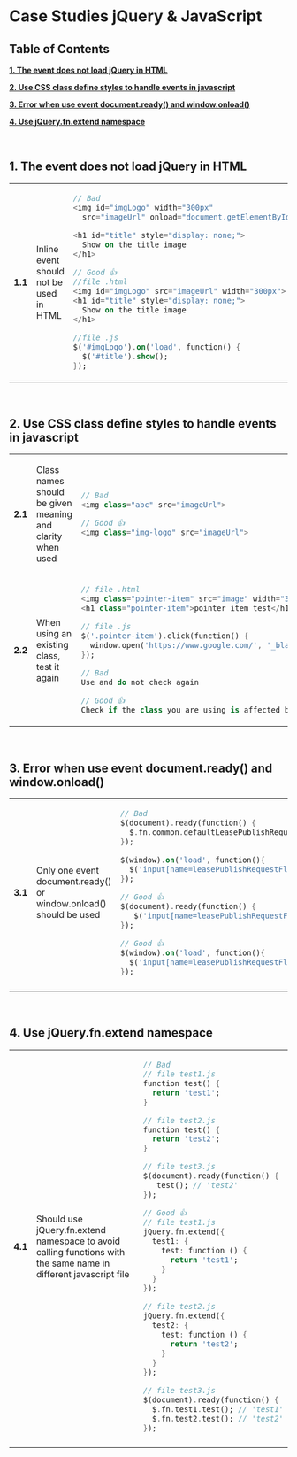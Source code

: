 # Case Studies jQuery & JavaScript


## Table of Contents

[**1. The event does not load jQuery in HTML** ](#1-the-event-does-not-load-jquery-in-html)

[**2. Use CSS class define styles to handle events in javascript**](#2-use-css-class-define-styles-to-handle-events-in-javascript)

[**3. Error when use event document.ready() and window.onload()**](#3-error-when-use-event-documentready-and-windowonload)

[**4. Use jQuery.fn.extend namespace**](#4-use-jqueryfnextend-namespace)

<br>

## 1. The event does not load jQuery in HTML

<table>
<tr id="1">

<td width="5%">

**1.1**
</td>
<td width="50%">

Inline event should not be used in HTML </td>
<td width="45%">

```dart
// Bad
<img id="imgLogo" width="300px"
  src="imageUrl" onload="document.getElementById('#title').show()" >

<h1 id="title" style="display: none;">
  Show on the title image
</h1>

// Good 👍 
//file .html
<img id="imgLogo" src="imageUrl" width="300px">
<h1 id="title" style="display: none;">
  Show on the title image
</h1>

//file .js
$('#imgLogo').on('load', function() {
  $('#title').show();
});
```

</td>
</tr>

</table>

<br>

## 2. Use CSS class define styles to handle events in javascript

<table>
<tr id="2">
<td width="5%" >

**2.1**
</td>
<td width="50%">

Class names should be given meaning and clarity when used </td>
<td width="45%">

```dart
// Bad
<img class="abc" src="imageUrl">

// Good 👍 
<img class="img-logo" src="imageUrl">
```

</td>
</tr>
<tr>
<td>

**2.2**
</td>
<td>

When using an existing class, test it again
</td>
<td>

```dart
// file .html
<img class="pointer-item" src="image" width="300px">
<h1 class="pointer-item">pointer item test</h1>

// file .js
$('.pointer-item').click(function() {
  window.open('https://www.google.com/', '_blank');
});

// Bad
Use and do not check again

// Good 👍 
Check if the class you are using is affected by any events
```

</td>
</tr>
</tr>

</table>

<br>

## 3. Error when use event document.ready() and window.onload()

<table>
<tr id="3">
<td width="5%" >

**3.1**
</td>
<td width="50%">

Only one event document.ready() or window.onload() should be used </td>
<td width="45%">

```dart
// Bad
$(document).ready(function() {
  $.fn.common.defaultLeasePublishRequestFlg = $('input[name=defaultLeasePublishRequestFlg]').val();
});

$(window).on('load', function(){
  $('input[name=leasePublishRequestFlg]').val($.fn.common.defaultLeasePublishRequestFlg);
});

// Good 👍 
$(document).ready(function() {
   $('input[name=leasePublishRequestFlg]').val($('input[name=defaultLeasePublishRequestFlg]').val());
});

// Good 👍
$(window).on('load', function(){
  $('input[name=leasePublishRequestFlg]').val($('input[name=defaultLeasePublishRequestFlg]').val());
});
```

</td>
</tr>
<tr>
<td>

</tr>
</tr>

</table>

<br>

## 4. Use jQuery.fn.extend namespace

<table>
<tr id="4">
<td width="5%" >

**4.1**
</td>
<td width="50%">

Should use jQuery.fn.extend namespace to avoid calling functions with the same name in different javascript file </td>
<td width="45%">

```dart
// Bad
// file test1.js
function test() {
  return 'test1';
}

// file test2.js
function test() {
  return 'test2';
}

// file test3.js
$(document).ready(function() {
   test(); // 'test2'
});

// Good 👍 
// file test1.js
jQuery.fn.extend({
  test1: {
    test: function () {
      return 'test1';
    }
  }
});

// file test2.js
jQuery.fn.extend({
  test2: {
    test: function () {
      return 'test2';
    }
  }
});

// file test3.js
$(document).ready(function() {
  $.fn.test1.test(); // 'test1'
  $.fn.test2.test(); // 'test2'
});
```

</td>
</tr>
<tr>
<td>

</tr>
</tr>

</table>
